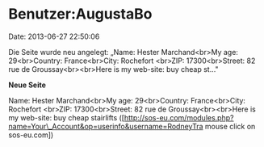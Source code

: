Benutzer:AugustaBo
==================

Date: 2013-06-27 22:50:06

Die Seite wurde neu angelegt: „Name: Hester Marchand\<br\>My age:
29\<br\>Country: France\<br\>City: Rochefort \<br\>ZIP:
17300\<br\>Street: 82 rue de Groussay\<br\>\<br\>Here is my web-site:
buy cheap st..."

**Neue Seite**

<div>

Name: Hester Marchand\<br\>My age: 29\<br\>Country: France\<br\>City:
Rochefort \<br\>ZIP: 17300\<br\>Street: 82 rue de
Groussay\<br\>\<br\>Here is my web-site: buy cheap stairlifts
(\[http://sos-eu.com/modules.php?name=Your\_Account&op=userinfo&username=RodneyTra
mouse click on sos-eu.com\])

</div>
